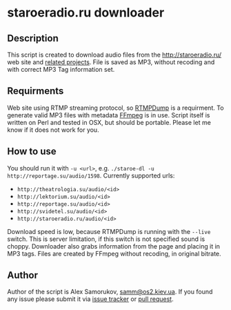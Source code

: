# staroeradio.ru downloader
## Description
This script is created to download audio files from the http://staroeradio.ru/ web site and [related projects](http://www.audiopedia.su/). File is saved as MP3, without recoding and with correct MP3 Tag information set.
## Requirments
Web site using RTMP streaming protocol, so [RTMPDump](https://rtmpdump.mplayerhq.hu/) is a requirment. To generate valid MP3 files with metadata [FFmpeg](https://www.ffmpeg.org/) is in use. Script itself is written on Perl and tested in OSX, but should be portable. Please let me know if it does not work for you.
## How to use
You should run it with `-u <url>`, e.g. 
`./staroe-dl -u http://reportage.su/audio/1598`. Currently supported urls:
- `http://theatrologia.su/audio/<id>`
- `http://lektorium.su/audio/<id> `
- `http://reportage.su/audio/<id>` 
- `http://svidetel.su/audio/<id>`
- `http://staroeradio.ru/audio/<id>`

Download speed is low, because RTMPDump is running with the `--live` switch. This is server limitation, if this switch is not specified sound is choppy. Downloader also grabs information from the page and placing it in MP3 tags. Files are created by FFmpeg without recoding, in original bitrate.

## Author
Author of the script is Alex Samorukov, samm@os2.kiev.ua. If you found any issue please submit it via [issue tracker](https://github.com/samm-git/staroeradio-dl/issues) or [pull request](https://github.com/samm-git/staroeradio-dl/pulls). 
